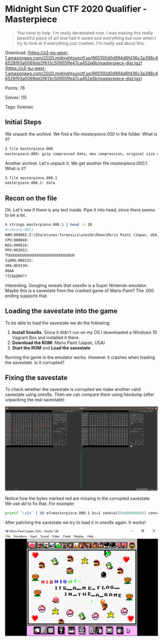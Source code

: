 # Midnight Sun CTF 2020 Qualifier - Masterpiece
> You have to help. I'm really devestated now. I was making this really beautiful piece of art and had it saved and everything but now when I try to look at it everything just crashes. I'm really sad about this.

Download: [https://s3-eu-west-1.amazonaws.com/2020.midnightsunctf.se/865100d0d994d6fd36c3a398c46528f93a0069dd2f613c50955ffe47ca452e6b/masterpiece-dist.tgz](https://s3-eu-west-1.amazonaws.com/2020.midnightsunctf.se/865100d0d994d6fd36c3a398c46528f93a0069dd2f613c50955ffe47ca452e6b/masterpiece-dist.tgz)

Points: 78

Solves: 115

Tags: forensic

## Initial Steps
We unpack the archive. We find a file *masterpiece.000* in the folder. What is it?
```bash
$ file masterpiece.000
masterpiece.000: gzip compressed data, max compression, original size modulo 2^32 1164472
```

Another archive. Let's unpack it. We get another file *masterpiece.000.1*. What is it?
```bash
$ file masterpiece.000.1
masterpiece.000.1: data
```

## Recon on the file

Ok. Let's see if there is any text inside. Pipe it into head, since there seems to be a lot.

```bash
$ strings masterpiece.000.1 | head -n 10
#!s9xsnp:0011
NAM:000065:Z:\Share\snes-forensics\snes9x\Roms\Mario Paint (Japan, USA).sfc
CPU:000048:
REG:000016:
PPU:002652:
TUUUUUUUUUUUUUUUUUUUUUUUUUUUUUUU
5yDMA:000152:
VRA:065536:
00AA
?3}Qp@OO??
```

Interesting. Googling reveals that snes9x is a Super Nintendo emulator. Maybe this is a savestate from the crashed game of Mario Paint? The .000 ending supports that.

## Loading the savestate into the game
To be able to load the savestate we do the following:

1. **Install Snes9x.** Since it didn't run on my OS I downloaded a Windows 10 Vagrant Box and installed it there.
2. **Download the ROM:** Mario Paint (Japan, USA)
3. **Start the ROM** and **Load the savestate**

Running the game in the emulator works. However it crashes when loading the savestate. Is it corrupted?

## Fixing the savestate
To check whether the savestate is corrupted we make another valid savestate using snes9x. Then we can compare them using hexdump (after unpacking the real savestate):

![](images/hexdump.png)

Notice how the bytes marked red are missing in the corrupted savestate. We use *dd* to fix that. For example:
```bash
printf '\x54' | dd of=masterpiece.000.1 bs=1 seek=$((0x00000068)) conv=notrunc
```

After patching the savestate we try to load it in snes9x again. It works!

![](images/done.png)